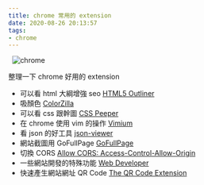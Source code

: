 ```yaml
---
title: chrome 常用的 extension
date: 2020-08-26 20:13:57
tags:
- chrome
---
```

&nbsp;
![chrome](https://upload.wikimedia.org/wikipedia/commons/thumb/e/e1/Google_Chrome_icon_%28February_2022%29.svg/480px-Google_Chrome_icon_%28February_2022%29.svg.png)
<!-- more -->
整理一下 chrome 好用的 extension
* 可以看 html 大綱增強 seo [HTML5 Outliner](https://chrome.google.com/webstore/detail/html5-outliner/afoibpobokebhgfnknfndkgemglggomo?hl=zh-TW)
* 吸顏色 [ColorZilla](https://chrome.google.com/webstore/detail/colorzilla/bhlhnicpbhignbdhedgjhgdocnmhomnp)
* 可以看 css 跟幹圖 [CSS Peeper](https://chrome.google.com/webstore/detail/css-peeper/mbnbehikldjhnfehhnaidhjhoofhpehk)
* 在 chrome 使用 vim 的操作 [Vimium](https://chrome.google.com/webstore/detail/vimium/dbepggeogbaibhgnhhndojpepiihcmeb)
* 看 json 的好工具 [json-viewer](https://github.com/tulios/json-viewer)
* 網站截圖用 GoFullPage [GoFullPage](https://chrome.google.com/webstore/detail/gofullpage-full-page-scre/fdpohaocaechififmbbbbbknoalclacl)
* 切換 CORS [Allow CORS: Access-Control-Allow-Origin](https://chrome.google.com/webstore/detail/allow-cors-access-control/lhobafahddgcelffkeicbaginigeejlf)
* 一些網站開發的特殊功能 [Web Developer](https://chrome.google.com/webstore/detail/web-developer/bfbameneiokkgbdmiekhjnmfkcnldhhm?hl=zh-TW)
* 快速產生網站網址 QR Code [The QR Code Extension](https://chrome.google.com/webstore/detail/the-qr-code-extension/oijdcdmnjjgnnhgljmhkjlablaejfeeb)
